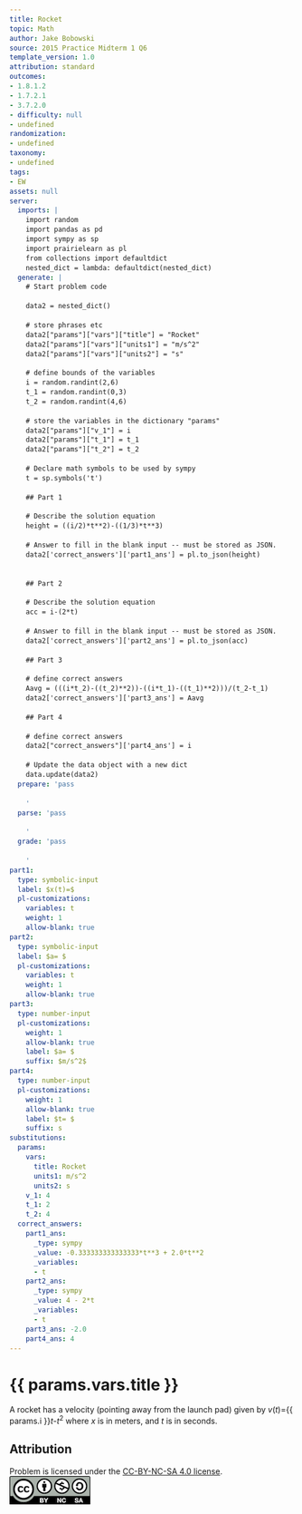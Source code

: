 ```yaml
---
title: Rocket
topic: Math
author: Jake Bobowski
source: 2015 Practice Midterm 1 Q6
template_version: 1.0
attribution: standard
outcomes:
- 1.8.1.2
- 1.7.2.1
- 3.7.2.0
- difficulty: null
- undefined
randomization:
- undefined
taxonomy:
- undefined
tags:
- EW
assets: null
server:
  imports: |
    import random
    import pandas as pd
    import sympy as sp
    import prairielearn as pl
    from collections import defaultdict
    nested_dict = lambda: defaultdict(nested_dict)
  generate: |
    # Start problem code

    data2 = nested_dict()

    # store phrases etc
    data2["params"]["vars"]["title"] = "Rocket"
    data2["params"]["vars"]["units1"] = "m/s^2"
    data2["params"]["vars"]["units2"] = "s"

    # define bounds of the variables
    i = random.randint(2,6)
    t_1 = random.randint(0,3)
    t_2 = random.randint(4,6)

    # store the variables in the dictionary "params"
    data2["params"]["v_1"] = i
    data2["params"]["t_1"] = t_1
    data2["params"]["t_2"] = t_2

    # Declare math symbols to be used by sympy
    t = sp.symbols('t')

    ## Part 1

    # Describe the solution equation
    height = ((i/2)*t**2)-((1/3)*t**3)

    # Answer to fill in the blank input -- must be stored as JSON.
    data2['correct_answers']['part1_ans'] = pl.to_json(height)


    ## Part 2

    # Describe the solution equation
    acc = i-(2*t)

    # Answer to fill in the blank input -- must be stored as JSON.
    data2['correct_answers']['part2_ans'] = pl.to_json(acc)

    ## Part 3

    # define correct answers
    Aavg = (((i*t_2)-((t_2)**2))-((i*t_1)-((t_1)**2)))/(t_2-t_1)
    data2['correct_answers']['part3_ans'] = Aavg

    ## Part 4

    # define correct answers
    data2["correct_answers"]['part4_ans'] = i

    # Update the data object with a new dict
    data.update(data2)
  prepare: 'pass

    '
  parse: 'pass

    '
  grade: 'pass

    '
part1:
  type: symbolic-input
  label: $x(t)=$
  pl-customizations:
    variables: t
    weight: 1
    allow-blank: true
part2:
  type: symbolic-input
  label: $a= $
  pl-customizations:
    variables: t
    weight: 1
    allow-blank: true
part3:
  type: number-input
  pl-customizations:
    weight: 1
    allow-blank: true
    label: $a= $
    suffix: $m/s^2$
part4:
  type: number-input
  pl-customizations:
    weight: 1
    allow-blank: true
    label: $t= $
    suffix: s
substitutions:
  params:
    vars:
      title: Rocket
      units1: m/s^2
      units2: s
    v_1: 4
    t_1: 2
    t_2: 4
  correct_answers:
    part1_ans:
      _type: sympy
      _value: -0.333333333333333*t**3 + 2.0*t**2
      _variables:
      - t
    part2_ans:
      _type: sympy
      _value: 4 - 2*t
      _variables:
      - t
    part3_ans: -2.0
    part4_ans: 4
---
```

# {{ params.vars.title }}
A rocket has a velocity (pointing away from the launch pad) given by $v(t)$={{ params.i }}$t$-$t^2$
where $x$ is in meters, and $t$ is in seconds.

## Attribution

Problem is licensed under the [CC-BY-NC-SA 4.0 license](https://creativecommons.org/licenses/by-nc-sa/4.0/).
![The Creative Commons 4.0 license requiring attribution-BY, non-commercial-NC, and share-alike-SA license.](https://raw.githubusercontent.com/firasm/bits/master/by-nc-sa.png)
